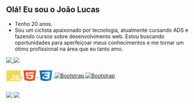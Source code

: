 ## Olá! Eu sou o João Lucas
- Tenho 20 anos.
- Sou um ciclista apaixonado por tecnologia, atualmente cursando ADS e fazendo cursos sobre desenvolvimento web. Estou buscando oportunidades para aperfeiçoar meus conhecimentos e me tornar um ótimo profissional na área que eu tanto amo.
 <div>
<div align="">
  <a href="https://github.com/JoaoLGR">
  <img height="180em" src="https://github-readme-stats.vercel.app/api?username=JoaoLGR&show_icons=true&theme=highcontrast&include_all_commits=true&count_private=true"/>
  <img height="180em" src="https://github-readme-stats.vercel.app/api/top-langs/?username=JoaoLGR&layout=compact&langs_count=7&theme=highcontrast"/>
</div>
<div style="display: inline_block"><br>
  <img align="center" alt="JavaScript" height="30" width="40" src="https://raw.githubusercontent.com/devicons/devicon/master/icons/javascript/javascript-plain.svg">
  <img align="center" alt="HTML" height="30" width="40" src="https://raw.githubusercontent.com/devicons/devicon/master/icons/html5/html5-original.svg">
  <img align="center" alt="CSS" height="30" width="40" src="https://raw.githubusercontent.com/devicons/devicon/master/icons/css3/css3-original.svg">
  <img align="center" alt="Bootstrap" height="30" width="40" src="https://cdn.jsdelivr.net/gh/devicons/devicon/icons/bootstrap/bootstrap-original.svg">
  <img align="center" alt="Bootstrap" height="30" width="40" src="https://cdn.jsdelivr.net/gh/devicons/devicon/icons/jquery/jquery-plain-wordmark.svg">
 
</div>
  
  ##
 
<div> 
 <a href="https://www.linkedin.com/in/joão-lucas-gomes-rocha-2873b1207/" target="_blank"><img src="https://img.shields.io/badge/-LinkedIn-%230077B5?style=for-the-badge&logo=linkedin&logoColor=white" target="_blank"></a> 
 <a href="https://www.instagram.com/joaogomeslucas/" target="_blank"><img src="https://img.shields.io/badge/-Instagram-%23E4405F?style=for-the-badge&logo=instagram&logoColor=white" target="_blank"></a>
</div>
